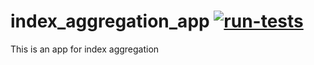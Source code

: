 # index_aggregation_app [![run-tests](https://github.com/abacusbio/index_aggregation_app/actions/workflows/tests.yml/badge.svg?branch=testing&event=push)](https://github.com/abacusbio/index_aggregation_app/actions/workflows/tests.yml)


This is an app for index aggregation

